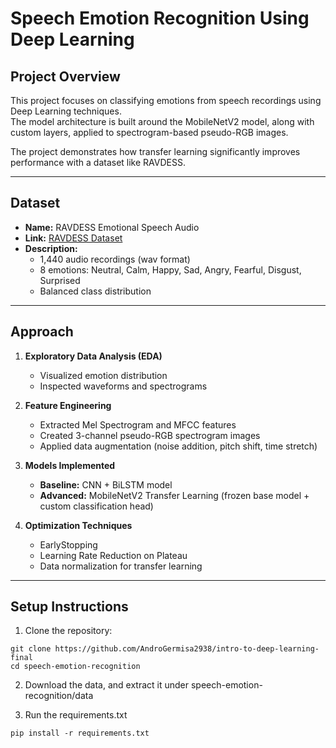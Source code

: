 # Speech Emotion Recognition Using Deep Learning

## Project Overview

This project focuses on classifying emotions from speech recordings using Deep Learning techniques.  
The model architecture is built around the MobileNetV2 model, along with custom layers, applied to spectrogram-based pseudo-RGB images.

The project demonstrates how transfer learning significantly improves performance with a dataset like RAVDESS.

---

## Dataset

- **Name:** RAVDESS Emotional Speech Audio
- **Link:** [RAVDESS Dataset](https://www.kaggle.com/datasets/uwrfkaggler/ravdess-emotional-speech-audio)
- **Description:**  
  - 1,440 audio recordings (wav format)
  - 8 emotions: Neutral, Calm, Happy, Sad, Angry, Fearful, Disgust, Surprised
  - Balanced class distribution

---

## Approach

1. **Exploratory Data Analysis (EDA)**
   - Visualized emotion distribution
   - Inspected waveforms and spectrograms

2. **Feature Engineering**
   - Extracted Mel Spectrogram and MFCC features
   - Created 3-channel pseudo-RGB spectrogram images
   - Applied data augmentation (noise addition, pitch shift, time stretch)

3. **Models Implemented**
   - **Baseline:** CNN + BiLSTM model
   - **Advanced:** MobileNetV2 Transfer Learning (frozen base model + custom classification head)

4. **Optimization Techniques**
   - EarlyStopping
   - Learning Rate Reduction on Plateau
   - Data normalization for transfer learning

---

## Setup Instructions

1. Clone the repository:

```
git clone https://github.com/AndroGermisa2938/intro-to-deep-learning-final
cd speech-emotion-recognition
```

2. Download the data, and extract it under speech-emotion-recognition/data

3. Run the requirements.txt

```
pip install -r requirements.txt
```
